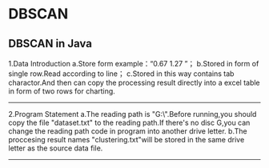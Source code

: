 # DBSCAN
DBSCAN in Java
------------------------------------------------------------------------------------------------------------------------------------------
1.Data Introduction
a.Store form example：“0.67 	1.27 ”；
b.Stored in form of single row.Read according to line；
c.Stored in this way contains tab charactor.And then can copy the processing result directly into a excel table in form of two rows for     charting. 

------------------------------------------------------------------------------------------------------------------------------------------
2.Program Statement
a.The reading path is "G:\\".Before running,you should copy the file "dataset.txt" to the reading path.If there's no disc G,you can change  the reading path code in program into another drive letter.
b.The proccesing result names "clustering.txt"will be stored in the same drive letter as the source data file. 
  
------------------------------------------------------------------------------------------------------------------------------------------
